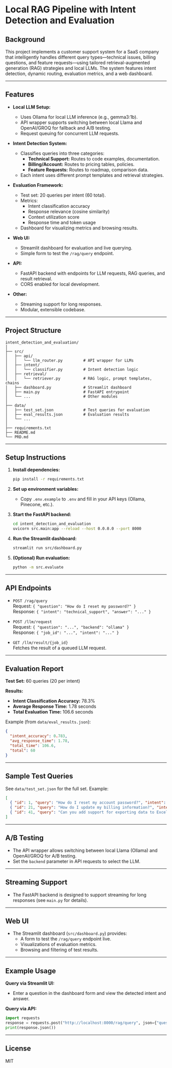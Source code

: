 # Local RAG Pipeline with Intent Detection and Evaluation

## Background

This project implements a customer support system for a SaaS company that intelligently handles different query types—technical issues, billing questions, and feature requests—using tailored retrieval-augmented generation (RAG) strategies and local LLMs. The system features intent detection, dynamic routing, evaluation metrics, and a web dashboard.

---

## Features

- **Local LLM Setup:**  
  - Uses Ollama for local LLM inference (e.g., gemma3:1b).
  - API wrapper supports switching between local Llama and OpenAI/GROQ for fallback and A/B testing.
  - Request queuing for concurrent LLM requests.

- **Intent Detection System:**  
  - Classifies queries into three categories:
    - **Technical Support:** Routes to code examples, documentation.
    - **Billing/Account:** Routes to pricing tables, policies.
    - **Feature Requests:** Routes to roadmap, comparison data.
  - Each intent uses different prompt templates and retrieval strategies.

- **Evaluation Framework:**  
  - Test set: 20 queries per intent (60 total).
  - Metrics:
    - Intent classification accuracy
    - Response relevance (cosine similarity)
    - Context utilization score
    - Response time and token usage
  - Dashboard for visualizing metrics and browsing results.

- **Web UI:**  
  - Streamlit dashboard for evaluation and live querying.
  - Simple form to test the `/rag/query` endpoint.

- **API:**  
  - FastAPI backend with endpoints for LLM requests, RAG queries, and result retrieval.
  - CORS enabled for local development.

- **Other:**  
  - Streaming support for long responses.
  - Modular, extensible codebase.

---

## Project Structure

```
intent_detection_and_evaluation/
│
├── src/
│   ├── api/
│   │   └── llm_router.py         # API wrapper for LLMs
│   ├── intent/
│   │   └── classifier.py         # Intent detection logic
│   ├── retrieval/
│   │   └── retriever.py          # RAG logic, prompt templates, chains
│   ├── dashboard.py              # Streamlit dashboard
│   ├── main.py                   # FastAPI entrypoint
│   └── ...                       # Other modules
│
├── data/
│   ├── test_set.json             # Test queries for evaluation
│   ├── eval_results.json         # Evaluation results
│   └── ...
│
├── requirements.txt
├── README.md
└── PRD.md
```

---

## Setup Instructions

1. **Install dependencies:**
   ```bash
   pip install -r requirements.txt
   ```

2. **Set up environment variables:**
   - Copy `.env.example` to `.env` and fill in your API keys (Ollama, Pinecone, etc.).

3. **Start the FastAPI backend:**
   ```bash
   cd intent_detection_and_evaluation
   uvicorn src.main:app --reload --host 0.0.0.0 --port 8000
   ```

4. **Run the Streamlit dashboard:**
   ```bash
   streamlit run src/dashboard.py
   ```

5. **(Optional) Run evaluation:**
   ```bash
   python -m src.evaluate
   ```

---

## API Endpoints

- `POST /rag/query`  
  Request: `{ "question": "How do I reset my password?" }`  
  Response: `{ "intent": "technical_support", "answer": "..." }`

- `POST /llm/request`  
  Request: `{ "question": "...", "backend": "ollama" }`  
  Response: `{ "job_id": "...", "intent": "..." }`

- `GET /llm/result/{job_id}`  
  Fetches the result of a queued LLM request.

---

## Evaluation Report

**Test Set:** 60 queries (20 per intent)

**Results:**
- **Intent Classification Accuracy:** 78.3%
- **Average Response Time:** 1.78 seconds
- **Total Evaluation Time:** 106.6 seconds

Example (from `data/eval_results.json`):
```json
{
  "intent_accuracy": 0.783,
  "avg_response_time": 1.78,
  "total_time": 106.6,
  "total": 60
}
```

---

## Sample Test Queries

See `data/test_set.json` for the full set. Example:
```json
[
  { "id": 1, "query": "How do I reset my account password?", "intent": "technical_support" },
  { "id": 21, "query": "How do I update my billing information?", "intent": "billing_account" },
  { "id": 41, "query": "Can you add support for exporting data to Excel?", "intent": "feature_request" }
]
```

---

## A/B Testing

- The API wrapper allows switching between local Llama (Ollama) and OpenAI/GROQ for A/B testing.
- Set the `backend` parameter in API requests to select the LLM.

---

## Streaming Support

- The FastAPI backend is designed to support streaming for long responses (see `main.py` for details).

---

## Web UI

- The Streamlit dashboard (`src/dashboard.py`) provides:
  - A form to test the `/rag/query` endpoint live.
  - Visualizations of evaluation metrics.
  - Browsing and filtering of test results.

---

## Example Usage

**Query via Streamlit UI:**
- Enter a question in the dashboard form and view the detected intent and answer.

**Query via API:**
```python
import requests
response = requests.post("http://localhost:8000/rag/query", json={"question": "How do I reset my password?"})
print(response.json())
```

---

## License

MIT 